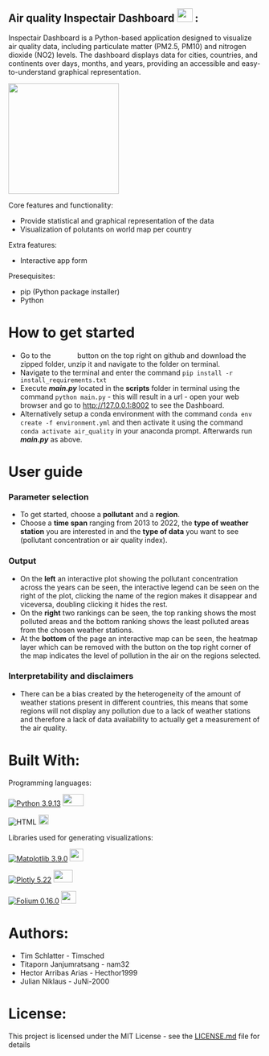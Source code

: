 ## Air quality Inspectair Dashboard <img src = "https://github.com/nam32/airquality/assets/146727878/5eb1f532-bfe0-47cb-a70c-73d6dd505e1b" width="31" height="27"> :
Inspectair Dashboard is a Python-based application designed to visualize air quality data, including particulate matter (PM2.5, PM10) and nitrogen dioxide (NO2) levels. The dashboard displays data for cities, countries, and continents over days, months, and years, providing an accessible and easy-to-understand graphical representation.

<img src = "https://github.com/nam32/airquality/assets/146727878/70016f01-2fa7-4442-bb6e-cdefbc3bbec4" width="220" height="220">

Core features and functionality:
- Provide statistical and graphical representation of the data
- Visualization of polutants on world map per country

Extra features:
- Interactive app form

Presequisites:
- pip (Python package installer)
- Python

# How to get started
- Go to the <img src = "https://github.com/PythonDataScience24/Group_01_Inspectair/assets/146727878/1cb8851c-42a5-45b8-8f7d-28039a4d1a43" width="45" height="15">
 button on the top right on github and download the zipped folder, unzip it and navigate to the folder on terminal.
- Navigate to the terminal and enter the command ```pip install -r install_requirements.txt```
- Execute ***main.py*** located in the **scripts** folder in terminal using the command ```python main.py``` - this will result in a url - open your web browser and go to http://127.0.0.1:8002 to see the Dashboard.
- Alternatively setup a conda environment with the command
```conda env create -f environment.yml``` and then activate it using the command ```conda activate air_quality``` in your anaconda prompt. Afterwards run ***main.py*** as above.

# User guide
### Parameter selection
- To get started, choose a **pollutant** and a **region**.
- Choose a **time span** ranging from 2013 to 2022, the **type of weather station** you are interested in and the **type of data** you want to see (pollutant concentration or air quality index).
### Output
- On the **left** an interactive plot showing the pollutant concentration across the years can be seen, the interactive legend can be seen on the right of the plot, clicking the name of the region makes it disappear and viceversa, doubling clicking it hides the rest.
- On the **right** two rankings can be seen, the top ranking shows the most polluted areas and the bottom ranking shows the least polluted areas from the chosen weather stations.
- At the **bottom** of the page an interactive map can be seen, the heatmap layer which can be removed with the button on the top right corner of the map indicates the level of pollution in the air on the regions selected.
### Interpretability and disclaimers
- There can be a bias created by the heterogeneity of the amount of weather stations present in different countries, this means that some regions will not display any pollution due to a lack of weather stations and therefore a lack of data availability to actually get a measurement of the air quality. 

# Built With:
Programming languages:

[![Python 3.9.13](https://img.shields.io/badge/Python-3.9.13-blue)](https://www.python.org/downloads/release/python-3913/)  <img src = "https://github.com/PythonDataScience24/Group_01_Inspectair/assets/146727878/b7d12eed-aff4-41c0-981c-25d4d78bbef8" width="42" height="24">

![HTML](https://img.shields.io/badge/HTML-orange) <img src ="https://github.com/PythonDataScience24/Group_01_Inspectair/assets/146727878/9db70f02-af92-4a12-8fcc-0bf55485f2cd" width="20" height="20">

Libraries used for generating visualizations:

[![Matplotlib 3.9.0](https://img.shields.io/badge/Matplotlib-3.9.0-yellow)](https://matplotlib.org/stable/users/prev_whats_new/whats_new_3.7.1.html)  <img src = "https://github.com/PythonDataScience24/Group_01_Inspectair/assets/146727878/c83effe2-6e1e-4a1f-9bf3-a199752b5fcb" width="27" height="25">

[![Plotly 5.22](https://img.shields.io/badge/Plotly-5.22-red)](https://github.com/plotly/plotly.py/releases/tag/v5.22.0) <img src = "https://github.com/PythonDataScience24/Group_01_Inspectair/assets/146727878/e4d20f34-78bc-4180-a306-6d7c3a2b0cfc" width="38" height="25"> 

[![Folium 0.16.0](https://img.shields.io/badge/Folium-0.16.0-brightgreen)](https://github.com/python-visualization/folium/releases/tag/v0.16.0) <img src = "https://github.com/PythonDataScience24/Group_01_Inspectair/assets/146727878/cb8513f7-909e-4ea8-94a8-7b291ccd6857"  width="30" height="25">

# Authors:
- Tim Schlatter - Timsched
- Titaporn Janjumratsang - nam32
- Hector Arribas Arias - Hecthor1999
- Julian Niklaus - JuNi-2000
# License:
This project is licensed under the MIT License - see the [LICENSE.md](LICENSE) file for details

